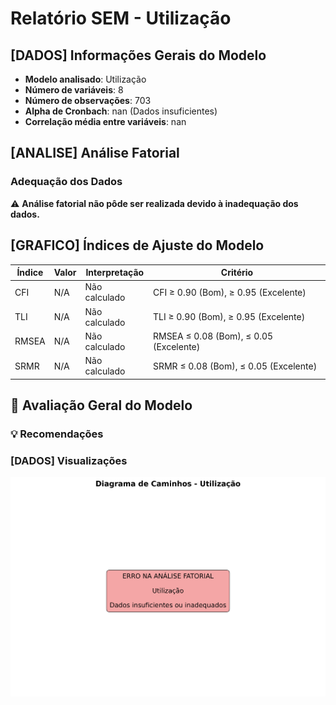 # Relatório SEM - Utilização

## [DADOS] Informações Gerais do Modelo

- **Modelo analisado**: Utilização
- **Número de variáveis**: 8
- **Número de observações**: 703
- **Alpha de Cronbach**: nan (Dados insuficientes)
- **Correlação média entre variáveis**: nan

## [ANALISE] Análise Fatorial

### Adequação dos Dados

⚠️ **Análise fatorial não pôde ser realizada devido à inadequação dos dados.**

## [GRAFICO] Índices de Ajuste do Modelo

| Índice | Valor | Interpretação | Critério |
|--------|-------|---------------|----------|
| CFI | N/A | Não calculado | CFI ≥ 0.90 (Bom), ≥ 0.95 (Excelente) |
| TLI | N/A | Não calculado | TLI ≥ 0.90 (Bom), ≥ 0.95 (Excelente) |
| RMSEA | N/A | Não calculado | RMSEA ≤ 0.08 (Bom), ≤ 0.05 (Excelente) |
| SRMR | N/A | Não calculado | SRMR ≤ 0.08 (Bom), ≤ 0.05 (Excelente) |

## 🎯 Avaliação Geral do Modelo

### 💡 Recomendações


### [DADOS] Visualizações

![Diagrama de Caminhos](diagrama_caminhos.png)

